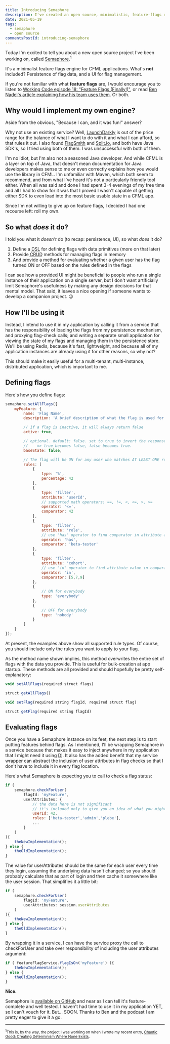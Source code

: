 ```yaml
---
title: Introducing Semaphore
description: I've created an open source, minimalistic, feature-flags rules engine for CFML.
date: 2021-05-19
tags:
  - semaphore
  - open source
commentsPostId: introducing-semaphore
---
```


Today I'm excited to tell you about a new open source project I've been working on, called [Semaphore][github].<sup>1</sup>

It's a minimalist feature flags engine for CFML applications. What's **not** included? Persistence of flag data, and a UI for flag management.

If you're not familiar with what **feature flags** are, I would encourage you to listen to [Working Code episode 18: "Feature Flags (Finally!)"][wcff], or read [Ben Nadel's article explaining how his team uses them][benblog]. Or both.

## Why would I implement my own engine?

Aside from the obvious, "Because I can, and it was fun!" answer?

Why not use an existing service? Well, [LaunchDarkly][launchdarkly] is out of the price range for the balance of what I want to do with it and what I can afford, so that rules it out. I also found [FlagSmith][flagsmith] and [Split.io][splitio], and both have Java SDK's, so I tried using both of them. I was unsuccessful with both of them.

I'm no idiot, but I'm also not a seasoned Java developer. And while CFML is a layer on top of Java, that doesn't mean documentation for Java developers makes sense to me or even correctly explains how you would use the library in CFML. I'm unfamiliar with Maven, which both seem to recommend, and from what I've heard it's not a particularly friendly tool either. When all was said and done I had spent 3-4 evenings of my free time and all I had to show for it was that I proved I wasn't capable of getting either SDK to even load into the most basic usable state in a CFML app.

Since I'm not willing to give up on feature flags, I decided I had one recourse left: roll my own.

## So what _does_ it do?

I told you what it _doesn't_ do (to recap: persistence, UI), so what _does_ it do?

1. Define a <acronym title="Domain Specific Language">DSL</acronym> for defining flags with data primitives (more on that later)
2. Provide <acronym title="Create, Read, Update, Delete">CRUD</acronym> methods for managing flags in memory
3. And provide a method for evaluating whether a given user has the flag turned ON or OFF based on the rules defined in the flags

I can see how a provided UI might be beneficial to people who run a single instance of their application on a single server, but I don't want artificially limit Semaphore's usefulness by making any design decisions for that mental model. That said, it leaves a nice opening if someone wants to develop a companion project. 😉

## How I'll be using it

Instead, I intend to use it in my application by calling it from a service that has the responsibility of loading the flags from my persistence mechanism, and proxying flag-check calls; and writing a separate small application for viewing the state of my flags and managing them in the persistence store. We'll be using Redis, because it's fast, lightweight, and because all of my application instances are already using it for other reasons, so why not?

This should make it easily useful for a multi-tenant, multi-instance, distributed application, which is important to me.

## Defining flags

Here's how you define flags:

```js
semaphore.setAllFlags({
	myFeature: {
		name: 'Flag Name',
		description: 'A brief description of what the flag is used for',

		// if a flag is inactive, it will always return false
		active: true,

		// optional. default: false. set to true to invert the response
		//    => true becomes false, false becomes true.
		baseState: false,

		// The flag will be ON for any user who matches AT LEAST ONE rule
		rules: [
			{
				type: '%',
				percentage: 42
			},
			{
				type: 'filter',
				attribute: 'userId',
				// supported math operators: ==, !=, <, <=, >, >=
				operator: '<=',
				comparator: 42
			},
			{
				type: 'filter',
				attribute: 'role',
				// use "has" operator to find comparator in attribute array
				operator: 'has',
				comparator: 'beta-tester'
			},
			{
				type: 'filter',
				attribute: 'cohort',
				// use "in" operator to find attribute value in comparator array
				operator: 'in',
				comparator: [5,7,9]
			},
			{
				// ON for everybody
				type: 'everybody'
			},
			{
				// OFF for everybody
				type: 'nobody'
			}
		]
	}
});
```

At present, the examples above show all supported rule types. Of course, you should include only the rules you want to apply to your flag.

As the method name shown implies, this method overwrites the entire set of flags with the data you provide. This is useful for bulk-creation at app startup. These methods are all provided and should hopefully be pretty self-explanatory:

```js
void setAllFlags(required struct flags)

struct getAllFlags()

void setFlag(required string flagId, required struct flag)

struct getFlag(required string flagId)
```

## Evaluating flags

Once you have a Semaphore instance on its feet, the next step is to start putting features behind flags. As I mentioned, I'll be wrapping Semaphore in a service because that makes it easy to inject anywhere in my application that I might need it using <acronym title="Dependency Injection">DI</acronym>. It also has the added benefit that my service wrapper can abstract the inclusion of user attributes in flag checks so that I don't have to include it in every flag location.

Here's what Semaphore is expecting you to call to check a flag status:

```js
if (
	semaphore.checkForUser(
		flagId: 'myFeature',
		userAttributes: {
			// the data here is not significant
			// it's included only to give you an idea of what you might want
			userId: 42,
			roles: ['beta-tester','admin','plebe'],
			...
		}
	)
){
	theNewImplementation();
} else {
	theOldImplementation();
}
```

The value for userAttributes should be the same for each user every time they login, assuming the underlying data hasn't changed; so you should probably calculate that as part of login and then cache it somewhere like the user session. That simplifies it a little bit:

```js
if (
	semaphore.checkForUser(
		flagId: 'myFeature',
		userAttributes: session.userAttributes
	)
){
	theNewImplementation();
} else {
	theOldImplementation();
}
```

By wrapping it in a service, I can have the service proxy the call to checkForUser and take over responsibility of including the user attributes argument:

```js
if ( featureFlagService.flagIsOn('myFeature') ){
	theNewImplementation();
} else {
	theOldImplementation();
}
```

**Nice.**

Semaphore is [available on GitHub][github] and near as I can tell it's feature-complete and well tested. I haven't had time to use it in my application YET, so I can't vouch for it. But... SOON. Thanks to Ben and the podcast I am pretty eager to give it a go.

---
<small><sup>1</sup>This is, by the way, the project I was working on when I wrote my recent entry, [Chaotic Good: Creating Determinism Where None Exists][chaotic-good].</small>

[github]: https://github.com/atuttle/semaphore
[wcff]: https://workingcode.dev/episodes/018-feature-flags-finally/
[benblog]: https://www.bennadel.com/blog/3766-my-personal-best-practices-for-using-launchdarkly-feature-flags.htm
[launchdarkly]: https://launchdarkly.com
[flagsmith]: https://flagsmith.com
[splitio]: https://www.split.io
[chaotic-good]: /blog/2021/chaotic-good-creating-determinism-where-none-exists/
